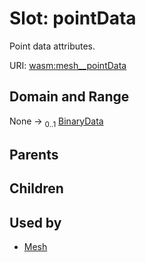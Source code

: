 
# Slot: pointData


Point data attributes.

URI: [wasm:mesh__pointData](https://w3id.org/itk/wasmmesh__pointData)


## Domain and Range

None &#8594;  <sub>0..1</sub> [BinaryData](BinaryData.md)

## Parents


## Children


## Used by

 * [Mesh](Mesh.md)
